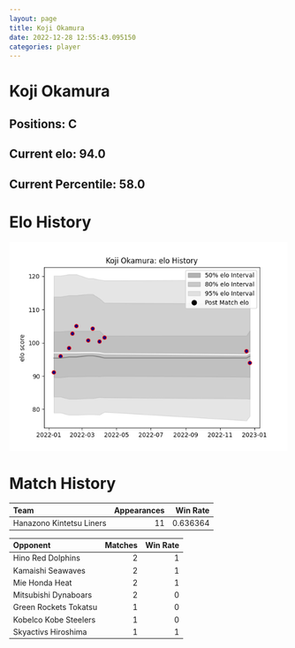```yaml
---  
layout: page  
title: Koji Okamura  
date: 2022-12-28 12:55:43.095150  
categories: player  
---
```

# Koji Okamura

## Positions: C

## Current elo: 94.0

## Current Percentile: 58.0

# Elo History


![elo history](history_KojiOkamura.png)
# Match History


| Team                     |   Appearances |   Win Rate |
|:-------------------------|--------------:|-----------:|
| Hanazono Kintetsu Liners |            11 |   0.636364 |

| Opponent              |   Matches |   Win Rate |
|:----------------------|----------:|-----------:|
| Hino Red Dolphins     |         2 |          1 |
| Kamaishi Seawaves     |         2 |          1 |
| Mie Honda Heat        |         2 |          1 |
| Mitsubishi Dynaboars  |         2 |          0 |
| Green Rockets Tokatsu |         1 |          0 |
| Kobelco Kobe Steelers |         1 |          0 |
| Skyactivs Hiroshima   |         1 |          1 |